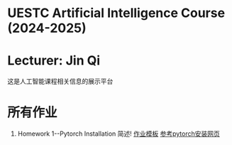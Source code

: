 # UESTC Artificial Intelligence Course (2024-2025)
# Lecturer: Jin Qi
这是人工智能课程相关信息的展示平台

# 所有作业
1. Homework 1--Pytorch Installation 简述!
   [作业模板](https://github.com/jinqijinqi/Artificial-Intelligence-Course/blob/main/homework/%E4%BD%9C%E4%B8%9A%201-%E5%91%A81-pytorch%E5%AE%89%E8%A3%85.docx)
   [参考pytorch安装网页](https://pytorch.org/get-started/locally/)


